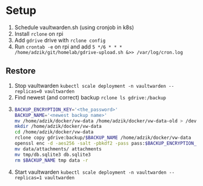 # Setup

1. Schedule vaultwarden.sh (using cronjob in k8s)
2. Install `rclone` on rpi
3. Add `gdrive` drive with `rclone config`
4. Run `crontab -e` on rpi and add `5 */6 * * * /home/adzik/git/homelab/gdrive-upload.sh &>> /var/log/cron.log`

## Restore

1. Stop vaultwarden `kubectl scale deployment -n vaultwarden --replicas=0 vaultwarden`
2. Find newest (and correct) backup `rclone ls gdrive:/backup`
3. ```bash
   BACKUP_ENCRYPTION_KEY='<the_password>'
   BACKUP_NAME='<newest backup name>'
   mv /home/adzik/docker/vw-data /home/adzik/docker/vw-data-old > /dev/null 2>&1
   mkdir /home/adzik/docker/vw-data
   cd /home/adzik/docker/vw-data
   rclone copy gdrive:backup/$BACKUP_NAME /home/adzik/docker/vw-data
   openssl enc -d -aes256 -salt -pbkdf2 -pass pass:$BACKUP_ENCRYPTION_KEY -in /home/adzik/docker/vw-data/$BACKUP_NAME | tar xz -C /home/adzik/docker/vw-data
   mv data/attachments/ attachments
   mv tmp/db.sqlite3 db.sqlite3
   rm $BACKUP_NAME tmp data -r
   ```
4. Start vaultwarden `kubectl scale deployment -n vaultwarden --replicas=1 vaultwarden`
